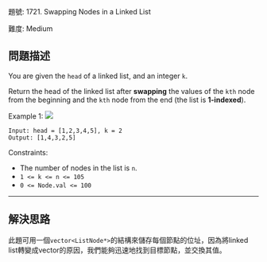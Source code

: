 題號: 1721. Swapping Nodes in a Linked List

難度: Medium

## 問題描述
You are given the `head` of a linked list, and an integer `k`.

Return the head of the linked list after **swapping** the values of the `kth` node from the beginning and the `kth` node from the end (the list is **1-indexed**).

Example 1:
![](https://assets.leetcode.com/uploads/2020/09/21/linked1.jpg)
```
Input: head = [1,2,3,4,5], k = 2
Output: [1,4,3,2,5]
```

Constraints:

- The number of nodes in the list is `n`.
- `1 <= k <= n <= 105`
- `0 <= Node.val <= 100`


---
## 解決思路
此題可用一個`vector<ListNode*>`的結構來儲存每個節點的位址，因為將linked list轉變成vector的原因，我們能夠迅速地找到目標節點，並交換其值。
